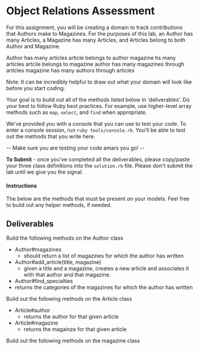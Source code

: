 # Object Relations Assessment

For this assignment, you will be creating a domain to track contributions that Authors make to Magazines. For the purposes of this lab, an Author has many Articles, a Magazine has many Articles, and Articles belong to both Author and Magazine.

Author has many articles
article belongs to author
magazine hs many articles
artcile belongs to magazine
author has many magazines through articles
magazine has many authors through articles

Note: It can be incredibly helpful to draw out what your domain will look like before you start coding.

Your goal is to build out all of the methods listed below in 'deliverables'. Do your best to follow Ruby best practices. For example, use higher-level array methods such as `map`, `select`, and `find` when appropriate.

We've provided you with a console that you can use to test your code. To enter a console session, run `ruby tools/console.rb`. You'll be able to test out the methods that you write here.

  --  Make sure you are testing your code amars you go! --

**To Submit** - once you've completed all the deliverables, please copy/paste your three class definitions into the `solution.rb` file. Please don't submit the lab until we give you the signal.

#### Instructions

The below are the methods that must be present on your models. Feel free to build out any helper methods, if needed.

## Deliverables

Build the following methods on the Author class

<!-- + Author.all
  + should return all of the authors -->


+ Author#magazines
  + should return a list of magazines for which the author has written  
+ Author#add_article(title, magazine)
  + given a title and a magazine, creates a new article and associates it with that author and that magazine.
+  Author#find_specialties
  + returns the categories of the magazines for which the author has written

Build out the following methods on the Article class

<!-- + Article.all
  + returns all of the articles -->
+ Article#author
  + returns the author for that given article
+ Article#magazine
  + returns the magainze for that given article

Build out the following methods on the magazine class

<!-- + Magazine.all
  + returns an array of all magazines -->
<!-- + Magazine.find_by_name(name)
  + given a string of magazine name, returns the first magazine that matches -->
<!-- + Magazine#article_titles
  + returns a list of the titles of all articles written for that magazine -->
